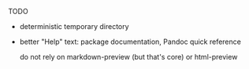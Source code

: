 TODO

-   deterministic temporary directory

-   better "Help" text: package documentation, Pandoc quick reference

    do not rely on markdown-preview (but that's core) or html-preview
